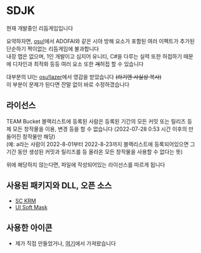 # SDJK
현재 개발중인 리듬게임입니다

요약하자면, [osu!](https://osu.ppy.sh/)에서 ADOFAI와 같은 시야 방해 요소가 포함된 여러 이펙트가 추가된 단순하기 짝이없는 리듬게임에 불과합니다  
내장 맵은 없으며, 1인 개발이고 심지어 유니티, C#을 다루는 실력 또한 허접하기 때문에 디자인과 최적화 등등 여러 요소 또한 ~~개~~허접 할 수 있습니다

대부분의 UI는 [osu!lazer](https://github.com/ppy/osu)에서 영감을 받았습니다 ~~(라기엔 사실상 복사)~~  
이 부분이 문제가 된다면 잔말 없이 바로 수정하갰습니다

## 라이선스
TEAM Bucket 블랙리스트에 등록된 사람은 등록된 기간의 모든 커밋 또는 릴리즈 등 제 모든 창작물을 이용, 변경 등을 할 수 없습니다 (2022-07-28 0:53 시간 이후의 만들어진 창작물만 해당)  
(예: a라는 사람이 2022-8-01부터 2022-8-23까지 블랙리스트에 등록되어있으면 그 기간 동안 생성된 커밋과 릴리즈를 등 올라온 모든 창작물을 사용할 수 없다는 뜻)

위에 해당하지 않는다면, 파일에 작성되어있는 라이선스를 따르게 됩니다

## 사용된 패키지와 DLL, 오픈 소스
- [SC KRM](https://github.com/SimsimhanChobo/SC-KRM)
- [UI Soft Mask](https://github.com/mob-sakai/SoftMaskForUGUI)

## 사용한 아이콘
- 제가 직접 만들었거나, [여기](https://www.iconfinder.com/search?q=&price=free&family=bootstrap)에서 가져왔습니다
